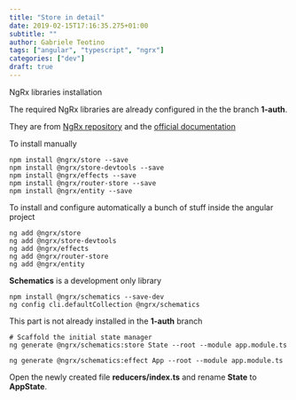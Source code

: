 ```yaml
---
title: "Store in detail"
date: 2019-02-15T17:16:35.275+01:00
subtitle: ""
author: Gabriele Teotino
tags: ["angular", "typescript", "ngrx"]
categories: ["dev"]
draft: true
---
```


NgRx libraries installation

<!-- more -->

The required NgRx libraries are already configured in the the branch **1-auth**.

They are from [NgRx repository](https://github.com/ngrx/platform) and the [official documentation](https://ngrx.io/guide/store/install)

To install manually

```shell
npm install @ngrx/store --save
npm install @ngrx/store-devtools --save
npm install @ngrx/effects --save
npm install @ngrx/router-store --save
npm install @ngrx/entity --save
```

To install and configure automatically a bunch of stuff inside the angular project

```shell
ng add @ngrx/store
ng add @ngrx/store-devtools
ng add @ngrx/effects
ng add @ngrx/router-store
ng add @ngrx/entity
```

**Schematics** is a development only library

```shell
npm install @ngrx/schematics --save-dev
ng config cli.defaultCollection @ngrx/schematics
```

This part is not already installed in the **1-auth** branch

```shell
# Scaffold the initial state manager
ng generate @ngrx/schematics:store State --root --module app.module.ts

ng generate @ngrx/schematics:effect App --root --module app.module.ts
```

Open the newly created file **reducers/index.ts** and rename **State** to **AppState**.
